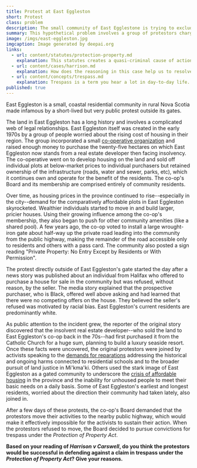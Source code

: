 ```yaml
---
title: Protest at East Eggleston
short: Protest
class: problem
description: The small community of East Egglestone is trying to exclude a group of activists from protesting outside the gateway into their community.
summary: This hypothetical problem involves a group of protestors charged under section 4 of Nova Scotia's Protection of Property Act, RSNS 1989, c 363. Please read the facts carefully, followed by the linked reading material, and think about whether or not a court would find that the protestors are 'guilty of an offence' and 'liable to a fine of not more than five hundred dollars.'
image: /imgs/east-eggleston.jpg
imgcaption: Image generated by deepai.org
links:
  - url: content/statutes/protection-property.md
    explanation: This statutes creates a quasi-criminal cause of action in trespass.
  - url: content/cases/harrison.md
    explanation: How does the reasoning in this case help us to resolve the question of whether the East Eggleston protestors should be convicted of trespass or not? 
  - url: content/concepts/trespass.md
    explanation: Trespass is a term you hear a lot in day-to-day life. What does it mean from a legal perspective?
published: true
---
```


East Eggleston is a small, coastal residential community in rural Nova Scotia made infamous by a short-lived but very public protest outside its gates.

The land in East Eggleston has a long history and involves a complicated web of legal relationships. East Eggleston itself was created in the early 1970s by a group of people worried about the rising cost of housing in their region. The group incorporated a small [co-operative organization](https://canada.coop/en/what-is-a-co-op/#) and raised enough money to purchase the twenty-five hectares on which East Eggleston now stands from a real estate developer then facing insolvency. The co-operative went on to develop housing on the land and sold off individual plots at below-market prices to individual purchasers but retained ownership of the infrastructure (roads, water and sewer, parks, etc), which it continues own and operate for the benefit of the residents. The co-op's Board and its membership are comprised entirely of community residents.

Over time, as housing prices in the province continued to rise--especially in the city--demand for the comparatively affordable plots in East Eggleston skyrocketed. Wealthier individuals started to move in and build larger, pricier houses. Using their growing influence among the co-op's membership, they also began to push for other community amenities (like a shared pool). A few years ago, the co-op voted to install a large wrought-iron gate about half-way up the private road leading into the community from the public highway, making the remainder of the road accessible only to residents and others with a pass card. The community also posted a sign reading "Private Property: No Entry Except by Residents or With Permission".

The protest directly outside of East Eggleston's gate started the day after a news story was published about an individual from Halifax who offered to purchase a house for sale in the community but was refused, without reason, by the seller. The media story explained that the prospective purchaser, who is Black, offered well above asking and had learned that there were no competing offers on the house. They believed the seller's refused was motivated by racial bias. East Eggleston's current residents are predominantly white. 

As public attention to the incident grew, the reporter of the original story discovered that the insolvent real estate developer--who sold the land to East Eggleston's co-op back in the 70s--had first purchased it from the Catholic Church for a huge sum, planning to build a luxury seaside resort. Once these facts were uncovered, the original protestors were joined by activists speaking to the [demands for reparations](https://www.theglobeandmail.com/canada/article-catholic-church-canadian-assets-investigation/) addressing the historical and ongoing harms connected to residential schools and to the broader pursuit of land justice in Mi'kma'ki. Others used the stark image of East Eggleston as a gated community to underscore the [crisis of affordable housing](https://monitormag.ca/articles/filling-data-gaps-in-the-nova-scotia-housing-crisis/) in the province and the inability for unhoused people to meet their basic needs on a daily basis. Some of East Eggleston's earliest and longest residents, worried about the direction their community had taken lately, also joined in.

After a few days of these protests, the co-op's Board demanded that the protestors move their activities to the nearby public highway, which would make it effectively impossible for the activists to sustain their action. When the protestors refused to move, the Board decided to pursue convictions for trespass under the *Protection of Property Act*. 

**Based on your reading of *Harrison v Carswell*, do you think the protestors would be successful in defending against a claim in trespass under the *Protection of Property Act*? Give your reasons.**